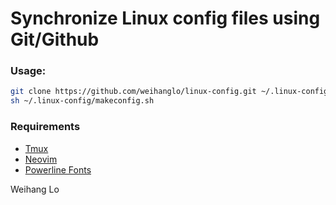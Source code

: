 # Synchronize Linux config files using Git/Github

### Usage:

```bash
git clone https://github.com/weihanglo/linux-config.git ~/.linux-config
sh ~/.linux-config/makeconfig.sh
```


### Requirements
- [Tmux][tmux]
- [Neovim][neovim]
- [Powerline Fonts][powerline-fonts]

[tmux]: https://tmux.github.io/
[neovim]: https://github.com/neovim/neovim
[powerline-fonts]: https://github.com/powerline/fonts

Weihang Lo
